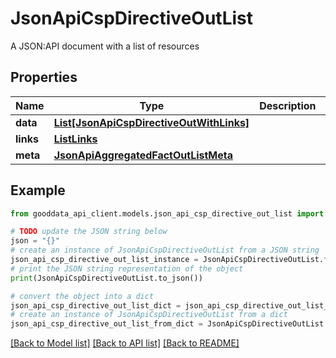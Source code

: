 # JsonApiCspDirectiveOutList

A JSON:API document with a list of resources

## Properties

Name | Type | Description | Notes
------------ | ------------- | ------------- | -------------
**data** | [**List[JsonApiCspDirectiveOutWithLinks]**](JsonApiCspDirectiveOutWithLinks.md) |  | 
**links** | [**ListLinks**](ListLinks.md) |  | [optional] 
**meta** | [**JsonApiAggregatedFactOutListMeta**](JsonApiAggregatedFactOutListMeta.md) |  | [optional] 

## Example

```python
from gooddata_api_client.models.json_api_csp_directive_out_list import JsonApiCspDirectiveOutList

# TODO update the JSON string below
json = "{}"
# create an instance of JsonApiCspDirectiveOutList from a JSON string
json_api_csp_directive_out_list_instance = JsonApiCspDirectiveOutList.from_json(json)
# print the JSON string representation of the object
print(JsonApiCspDirectiveOutList.to_json())

# convert the object into a dict
json_api_csp_directive_out_list_dict = json_api_csp_directive_out_list_instance.to_dict()
# create an instance of JsonApiCspDirectiveOutList from a dict
json_api_csp_directive_out_list_from_dict = JsonApiCspDirectiveOutList.from_dict(json_api_csp_directive_out_list_dict)
```
[[Back to Model list]](../README.md#documentation-for-models) [[Back to API list]](../README.md#documentation-for-api-endpoints) [[Back to README]](../README.md)



